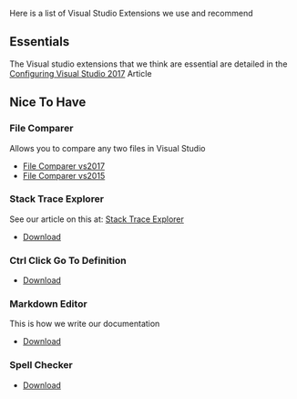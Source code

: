 Here is a list of Visual Studio Extensions we use and recommend
## Essentials
The Visual studio extensions that we think are essential are detailed in the [Configuring Visual Studio 2017](http://doc.fireflymigration.com/configuring-visual-studio.html) Article


## Nice To Have
### File Comparer
Allows you to compare any two files in Visual Studio
* [File Comparer vs2017](https://marketplace.visualstudio.com/items?itemName=vs-publisher-457497.FileComparer2017)
* [File Comparer vs2015](https://marketplace.visualstudio.com/items?itemName=vs-publisher-457497.FileComparer)

###  Stack Trace Explorer
See our article on this at: [Stack Trace Explorer](stack-trace-explorer.html)
* [Download](https://marketplace.visualstudio.com/items?itemName=SamirBoulema.StackTraceExplorer)

### Ctrl Click Go To Definition
* [Download](https://marketplace.visualstudio.com/items?itemName=VisualStudioPlatformTeam.CtrlClickGoToDefinition)


### Markdown Editor
This is how we write our documentation
* [Download](https://marketplace.visualstudio.com/items?itemName=MadsKristensen.MarkdownEditor)

### Spell Checker
* [Download](https://marketplace.visualstudio.com/items?itemName=EWoodruff.VisualStudioSpellCheckerVS2017andLater)
